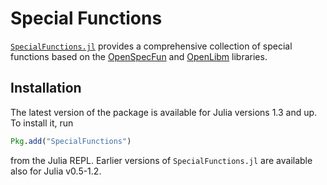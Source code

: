 # Special Functions

[`SpecialFunctions.jl`](https://github.com/JuliaMath/SpecialFunctions.jl/) provides a comprehensive collection of special functions based on the
[OpenSpecFun](https://github.com/JuliaLang/openspecfun) and [OpenLibm](https://github.com/JuliaLang/openlibm)
libraries.

## Installation

The latest version of the package is available for Julia versions 1.3 and up. To install it, run

```julia
Pkg.add("SpecialFunctions")
```

from the Julia REPL.  Earlier versions of `SpecialFunctions.jl` are available also for Julia v0.5-1.2.
